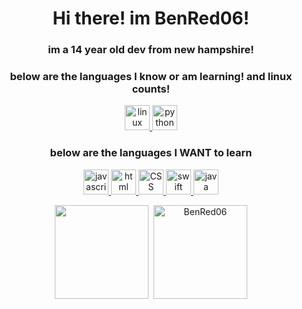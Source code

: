 <h1 align="center">Hi there! im BenRed06!</h1>
<h3 align="center">im a 14 year old dev from new hampshire!</h3>
<h3 align="center">below are the languages I know or am learning! and linux counts!</h3>
<p align="center">
    </a>
    <a href="https://www.linuxfoundation.org/" title="Linux">
        <img src="https://static.wikia.nocookie.net/logopedia/images/0/04/Linux_logo.png/revision/latest/scale-to-width-down/1000?cb=20120814052336" alt="linux" width="40" height="40" />
    </a>
    <a href="https://www.python.org/" title="Python">
        <img src="https://upload.wikimedia.org/wikipedia/commons/thumb/c/c3/Python-logo-notext.svg/1920px-Python-logo-notext.svg.png" alt="python" width="40" height="40" />
   </a>
   
<h3 align="center">below are the languages I WANT to learn</h3>    

<p align="center">
     </a>
    <a href="https://nodejs.org/en/" title="javascript">
        <img src="https://seeklogo.com/images/N/nodejs-logo-FBE122E377-seeklogo.com.png" alt="javascript" width="40" height="40" />
    </a>
    <a href="https://html.com/" title="html">
        <img src="https://logos-download.com/wp-content/uploads/2017/07/HTML5_badge.png" alt="html" width="40" height="40" />
      </a>
    <a href="https://devdocs.io/css/" title="CSS">
        <img src="https://maxcdn.icons8.com/Share/icon/Logos/css31600.png" alt="CSS" width="40" height="40" />
    </a>
    <a href="https://swift.org/documentation/" title="swift">
        <img src="https://www.wamatechnology.com/wp-content/uploads/2019/07/1138px-Swift_logo.svg_.png" alt="swift" width="40" height="40" />
    </a>
       <a href="https://www.java.com/en/" title="java">
        <img src="https://image.flaticon.com/icons/png/512/226/226777.png" alt="java" width="40" height="40" />
    </a>
    

    
</a>
    
</p>
<p align="center">
    <img height="150px" src="https://github-readme-stats.vercel.app/api?username=BenRed06&show_icons=true&count_private=true&theme=tokyonight&hide=issues,contribs" />&nbsp;
    <img height="150px" src="https://github-readme-stats.vercel.app/api/top-langs/?username=BenRed06&layout=compact&count_private=true&theme=vue-dark" alt="BenRed06" />
</p>
